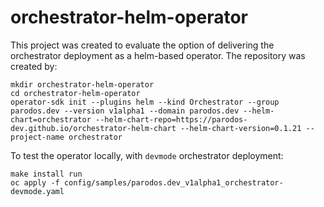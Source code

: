 # orchestrator-helm-operator

This project was created to evaluate the option of delivering the orchestrator deployment as a helm-based operator.
The repository was created by:

```
mkdir orchestrator-helm-operator
cd orchestrator-helm-operator
operator-sdk init --plugins helm --kind Orchestrator --group parodos.dev --version v1alpha1 --domain parodos.dev --helm-chart=orchestrator --helm-chart-repo=https://parodos-dev.github.io/orchestrator-helm-chart --helm-chart-version=0.1.21 --project-name orchestrator
```

To test the operator locally, with `devmode` orchestrator deployment:
```
make install run
oc apply -f config/samples/parodos.dev_v1alpha1_orchestrator-devmode.yaml
```
